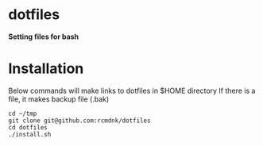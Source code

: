 dotfiles
========

**Setting files for bash**

# Installation

Below commands will make links to dotfiles in $HOME directory
If there is a file, it makes backup file (.bak)

    cd ~/tmp
    git clone git@github.com:rcmdnk/dotfiles
    cd dotfiles
    ./install.sh

